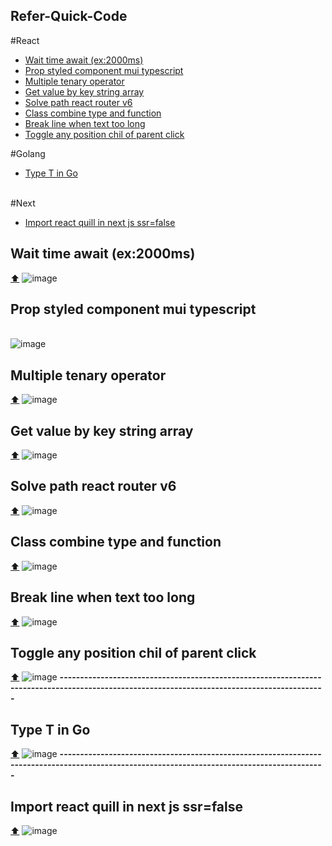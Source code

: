 ## <strong id="up">Refer-Quick-Code</strong>

#React
<br/>
<ul>
<li>
<a href="#wait-time">Wait time await (ex:2000ms)</a>
</li>
<li>
<a href="#prop-style">Prop styled component mui typescript</a>
</li>
 <li>
<a href="#mutiple-tenary">Multiple tenary operator</a>
</li>
<li>
<a href="#get-key-string-array">Get value by key string array</a>
</li>
<li>
<a href="#handlePath">Solve path react router v6</a>
</li>
<li>
<a href="#classCombine">Class combine type and function</a>
</li>
<li>
<a href="#breakline">Break line when text too long</a>
</li>
<li>
<a href="#toggle">Toggle any position chil of parent click</a>
</li>
</ul>
#Golang
<br/>
<ul>
<li>
<a href="#typeTGo">Type T in Go</a>
</ul>
<br/>
#Next
<ul>
</li>
<li>
<a href="#quill-next">Import react quill in next js ssr=false</a>
</li>
</ul>
<h2 id="wait-time">Wait time await (ex:2000ms)</h2><a href="#up">⬆️</a> 
<img src="https://user-images.githubusercontent.com/97892253/206338167-ed3094a5-64e5-4164-b576-fcadbafea27c.png" alt="image" width={200} height={200}/>
<h2 id="prop-style">Prop styled component mui typescript</h2>
 <br/>
<img src="https://user-images.githubusercontent.com/97892253/197729845-0f7b4a51-12af-4b4c-86ec-2ac2bf68c68b.png" alt="image" width={200} height={200}/>
<br/>
<h2 id="mutiple-tenary">Multiple tenary operator</h2><a href="#up">⬆️</a> 
<img src="https://user-images.githubusercontent.com/97892253/199876311-5402052d-c307-4ae3-8d62-09778317d83d.png" alt="image" width={200} height={200}/>
<br/>
<h2 id="get-key-string-array">Get value by key string array</h2><a href="#up">⬆️</a> 
<img src="https://user-images.githubusercontent.com/97892253/199945390-147ca8c7-9eea-45c8-8f64-595bd0a4a7a9.png" alt="image" width={200} height={200}/>
<br/>
<h2 id="handlePath">Solve path react router v6</h2><a href="#up">⬆️</a> 
<img src="https://user-images.githubusercontent.com/97892253/200101232-d2940bbe-1fff-441d-8b28-218d4b7ce9c8.png" alt="image" width={200} height={200}/>
<h2 id="classCombine">Class combine type and function</h2><a href="#up">⬆️</a> 
<img src="https://user-images.githubusercontent.com/97892253/202183617-6a8859ff-c760-4f08-9f13-ca50190c0b36.png" alt="image" width={200} height={200}/>
<br/>
<h2 id="breakline">Break line when text too long</h2><a href="#up">⬆️</a> 
<img src="https://user-images.githubusercontent.com/97892253/208369837-93058a9b-de11-4329-8e03-ec7d9104fc15.png" alt="image" width={200} height={200}/>
<h2 id="toggle">Toggle any position chil of parent click</h2><a href="#up">⬆️</a> 
<img src="https://user-images.githubusercontent.com/97892253/210087118-20782374-6605-4457-85db-3e96c020e828.png" alt="image" width={200} height={200}/>
<strong>---------------------------------------------------------------------------------------------------------------------------------------------</strong>
<h2 id="typeTGo">Type T in Go</h2><a href="#up">⬆️</a> 
<img src="https://user-images.githubusercontent.com/97892253/203666154-b492dd4d-fd3d-4a3c-9516-0a4843468b92.png" alt="image" width={200} height={200}/>
<strong>---------------------------------------------------------------------------------------------------------------------------------------------</strong>
<h2 id="quill-next">Import react quill in next js ssr=false</h2><a href="#up">⬆️</a> 
<img src="https://user-images.githubusercontent.com/97892253/209491169-2f2d063a-a887-4559-ac9d-e7360590d770.png" alt="image" width={200} height={200}/>

